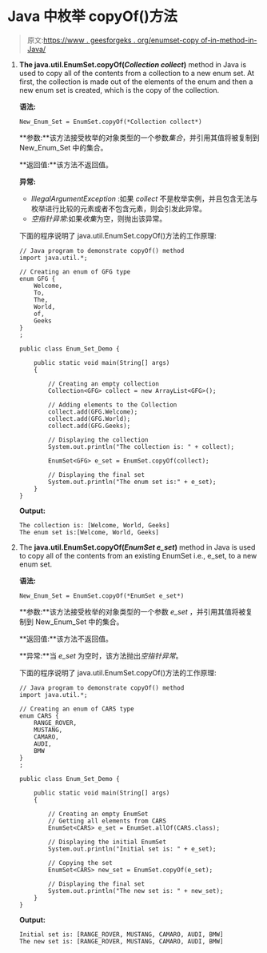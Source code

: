 # Java 中枚举 copyOf()方法

> 原文:[https://www . geesforgeks . org/enumset-copy of-in-method-in-Java/](https://www.geeksforgeeks.org/enumset-copyof-method-in-java/)

1.  **The java.util.EnumSet.copyOf(*Collection collect*)** method in Java is used to copy all of the contents from a collection to a new enum set. At first, the collection is made out of the elements of the enum and then a new enum set is created, which is the copy of the collection.

    **语法:**

    ```
    New_Enum_Set = EnumSet.copyOf(*Collection collect*)
    ```

    **参数:**该方法接受枚举的对象类型的一个参数*集合*，并引用其值将被复制到 New_Enum_Set 中的集合。

    **返回值:**该方法不返回值。

    **异常:**

    *   *IllegalArgumentException* :如果 *collect* 不是枚举实例，并且包含无法与枚举进行比较的元素或者不包含元素，则会引发此异常。
    *   *空指针异常*:如果*收集*为空，则抛出该异常。

    下面的程序说明了 java.util.EnumSet.copyOf()方法的工作原理:

    ```
    // Java program to demonstrate copyOf() method
    import java.util.*;

    // Creating an enum of GFG type
    enum GFG {
        Welcome,
        To,
        The,
        World,
        of,
        Geeks
    }
    ;

    public class Enum_Set_Demo {

        public static void main(String[] args)
        {

            // Creating an empty collection
            Collection<GFG> collect = new ArrayList<GFG>();

            // Adding elements to the Collection
            collect.add(GFG.Welcome);
            collect.add(GFG.World);
            collect.add(GFG.Geeks);

            // Displaying the collection
            System.out.println("The collection is: " + collect);

            EnumSet<GFG> e_set = EnumSet.copyOf(collect);

            // Displaying the final set
            System.out.println("The enum set is:" + e_set);
        }
    }
    ```

    **Output:**

    ```
    The collection is: [Welcome, World, Geeks]
    The enum set is:[Welcome, World, Geeks]

    ```

2.  The **java.util.EnumSet.copyOf(*EnumSet e_set*)** method in Java is used to copy all of the contents from an existing EnumSet i.e., e_set, to a new enum set.

    **语法:**

    ```
    New_Enum_Set = EnumSet.copyOf(*EnumSet e_set*)
    ```

    **参数:**该方法接受枚举的对象类型的一个参数 *e_set* ，并引用其值将被复制到 New_Enum_Set 中的集合。

    **返回值:**该方法不返回值。

    **异常:**当 *e_set* 为空时，该方法抛出*空指针异常*。

    下面的程序说明了 java.util.EnumSet.copyOf()方法的工作原理:

    ```
    // Java program to demonstrate copyOf() method
    import java.util.*;

    // Creating an enum of CARS type
    enum CARS {
        RANGE_ROVER,
        MUSTANG,
        CAMARO,
        AUDI,
        BMW
    }
    ;

    public class Enum_Set_Demo {

        public static void main(String[] args)
        {

            // Creating an empty EnumSet
            // Getting all elements from CARS
            EnumSet<CARS> e_set = EnumSet.allOf(CARS.class);        

            // Displaying the initial EnumSet
            System.out.println("Initial set is: " + e_set);

            // Copying the set
            EnumSet<CARS> new_set = EnumSet.copyOf(e_set);

            // Displaying the final set
            System.out.println("The new set is: " + new_set);
        }
    }
    ```

    **Output:**

    ```
    Initial set is: [RANGE_ROVER, MUSTANG, CAMARO, AUDI, BMW]
    The new set is: [RANGE_ROVER, MUSTANG, CAMARO, AUDI, BMW]

    ```